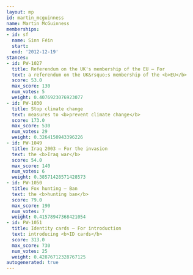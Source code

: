 ```yaml
---
layout: mp
id: martin_mcguinness
name: Martin McGuinness
memberships:
- id: sf
  name: Sinn Féin
  start: 
  end: '2012-12-19'
stances:
- id: PW-1027
  title: Referendum on the UK's membership of the EU — For
  text: a referendum on the UK&rsquo;s membership of the <b>EU</b>
  score: 53.0
  max_score: 130
  num_votes: 5
  weight: 0.4076923076923077
- id: PW-1030
  title: Stop climate change
  text: measures to <b>prevent climate change</b>
  score: 173.0
  max_score: 530
  num_votes: 29
  weight: 0.3264150943396226
- id: PW-1049
  title: Iraq 2003 — For the invasion
  text: the <b>Iraq war</b>
  score: 54.0
  max_score: 140
  num_votes: 6
  weight: 0.38571428571428573
- id: PW-1050
  title: Fox hunting — Ban
  text: the <b>hunting ban</b>
  score: 79.0
  max_score: 190
  num_votes: 7
  weight: 0.41578947368421054
- id: PW-1051
  title: Identity cards — For introduction
  text: introducing <b>ID cards</b>
  score: 313.0
  max_score: 730
  num_votes: 25
  weight: 0.42876712328767125
autogenerated: true
---
```

